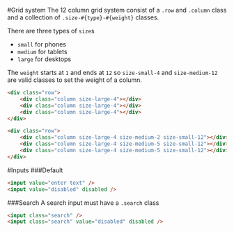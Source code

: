 #Grid system
The 12 column grid system consist of a `.row` and `.column` class and a collection of `.size-#{type}-#{weight}` classes.

There are three types of `size`s
* `small` for phones
* `medium` for tablets 
* `large` for desktops

The `weight` starts at `1` and ends at `12` so `size-small-4` and `size-medium-12` are valid classes to set the weight of a column.

```html
<div class="row">
    <div class="column size-large-4"></div>
    <div class="column size-large-4"></div>
    <div class="column size-large-4"></div>
</div>
```

```html
<div class="row">
    <div class="column size-large-4 size-medium-2 size-small-12"></div>
    <div class="column size-large-4 size-medium-5 size-small-12"></div>
    <div class="column size-large-4 size-medium-5 size-small-12"></div>
</div>
```

#Inputs
###Default
```html
<input value="enter text" />
<input value="disabled" disabled />
```

###Search
A search input must have a `.search` class

```html
<input class="search" />
<input class="search" value="disabled" disabled />
```